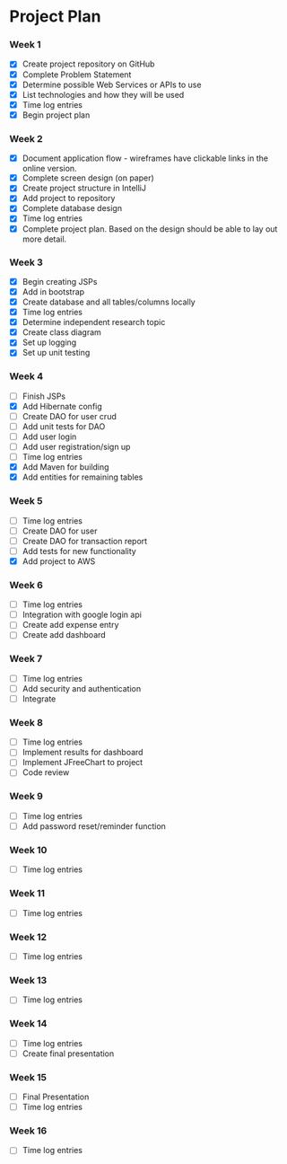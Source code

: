 # Project Plan

### Week 1
- [X] Create project repository on GitHub
- [X] Complete Problem Statement
- [X] Determine possible Web Services or APIs to use
- [X] List technologies and how they will be used
- [X] Time log entries
- [X] Begin project plan

### Week 2
- [X] Document application flow - wireframes have clickable links in the online version.
- [X] Complete screen design (on paper)
- [X] Create project structure in IntelliJ
- [X] Add project to repository
- [X] Complete database design
- [X] Time log entries
- [X] Complete project plan. Based on the design should be able to lay out 
more detail.

### Week 3
- [X] Begin creating JSPs
- [X] Add in bootstrap
- [X] Create database and all tables/columns locally
- [X] Time log entries
- [X] Determine independent research topic
- [X] Create class diagram
- [X] Set up logging
- [X] Set up unit testing

### Week 4
- [ ] Finish JSPs
- [X] Add Hibernate config
- [ ] Create DAO for user crud
- [ ] Add unit tests for DAO
- [ ] Add user login 
- [ ] Add user registration/sign up
- [ ] Time log entries
- [X] Add Maven for building
- [X] Add entities for remaining tables

### Week 5

- [ ] Time log entries
- [ ] Create DAO for user
- [ ] Create DAO for transaction report
- [ ] Add tests for new functionality
- [X] Add project to AWS

### Week 6
- [ ] Time log entries
- [ ] Integration with google login api
- [ ] Create add expense entry 
- [ ] Create add dashboard

### Week 7
- [ ] Time log entries
- [ ] Add security and authentication
- [ ] Integrate  

### Week 8
- [ ] Time log entries
- [ ] Implement results for dashboard
- [ ] Implement JFreeChart to project
- [ ] Code review

### Week 9
- [ ] Time log entries
- [ ] Add password reset/reminder function

### Week 10
- [ ] Time log entries

### Week 11
- [ ] Time log entries

### Week 12
- [ ] Time log entries

### Week 13
- [ ] Time log entries

### Week 14
- [ ] Time log entries
- [ ] Create final presentation

### Week 15
- [ ] Final Presentation
- [ ] Time log entries

### Week 16
- [ ] Time log entries






